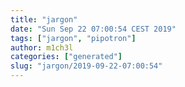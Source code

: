 ```yaml
---
title: "jargon"
date: "Sun Sep 22 07:00:54 CEST 2019"
tags: ["jargon", "pipotron"]
author: m1ch3l
categories: ["generated"]
slug: "jargon/2019-09-22-07:00:54"
---
```



